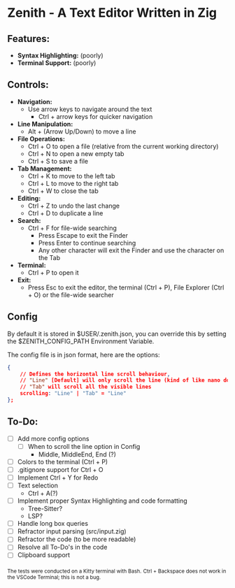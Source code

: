 # Zenith - A Text Editor Written in Zig

## Features:
- **Syntax Highlighting:** (poorly)
- **Terminal Support:** (poorly)

## Controls:
- **Navigation:**
  - Use arrow keys to navigate around the text
    - Ctrl + arrow keys for quicker navigation
- **Line Manipulation:**
  - Alt + (Arrow Up/Down) to move a line
- **File Operations:**
  - Ctrl + O to open a file (relative from the current working directory)
  - Ctrl + N to open a new empty tab
  - Ctrl + S to save a file
- **Tab Management:**
  - Ctrl + K to move to the left tab
  - Ctrl + L to move to the right tab
  - Ctrl + W to close the tab
- **Editing:**
  - Ctrl + Z to undo the last change
  - Ctrl + D to duplicate a line
- **Search:** 
  - Ctrl + F for file-wide searching
    - Press Escape to exit the Finder
    - Press Enter to continue searching
    - Any other character will exit the Finder and use the character on the Tab
- **Terminal:**
  - Ctrl + P to open it
- **Exit:**
  - Press Esc to exit the editor, the terminal (Ctrl + P), File Explorer (Ctrl + O) or the file-wide searcher

## Config
By default it is stored in $USER/.zenith.json, you can override this by setting the $ZENITH_CONFIG_PATH
Environment Variable.

The config file is in json format, here are the options:
```json
{
    // Defines the horizontal line scroll behaviour,
    // "Line" [Default] will only scroll the line (kind of like nano does)
    // "Tab" will scroll all the visible lines 
    scrolling: "Line" | "Tab" = "Line"
};
```

## To-Do:
- [ ] Add more config options
  - [ ] When to scroll the line option in Config
      - Middle, MiddleEnd, End (?)
- [ ] Colors to the terminal (Ctrl + P)
- [ ] .gitignore support for Ctrl + O
- [ ] Implement Ctrl + Y for Redo
- [ ] Text selection
    - Ctrl + A(?)
- [ ] Implement proper Syntax Highlighting and code formatting
    - Tree-Sitter?
    - LSP?
- [ ] Handle long box queries
- [ ] Refractor input parsing (src/input.zig)
- [ ] Refractor the code (to be more readable)
- [ ] Resolve all To-Do's in the code
- [ ] Clipboard support

<sub>The tests were conducted on a Kitty terminal with Bash.</sub>
<sub>Ctrl + Backspace does not work in the VSCode Terminal; this is not a bug.</sub>
